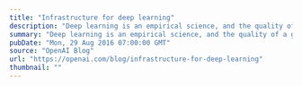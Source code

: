 ```yaml
---
title: "Infrastructure for deep learning"
description: "Deep learning is an empirical science, and the quality of a group’s infrastructure is a multiplier on progress. Fortunately, today’s open-source ecosystem makes it possible for anyone to build great deep learning infrastructure."
summary: "Deep learning is an empirical science, and the quality of a group’s infrastructure is a multiplier on progress. Fortunately, today’s open-source ecosystem makes it possible for anyone to build great deep learning infrastructure."
pubDate: "Mon, 29 Aug 2016 07:00:00 GMT"
source: "OpenAI Blog"
url: "https://openai.com/blog/infrastructure-for-deep-learning"
thumbnail: ""
---
```


